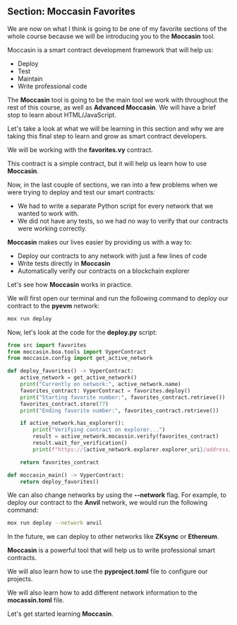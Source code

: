 ## Section: Moccasin Favorites

We are now on what I think is going to be one of my favorite sections of the whole course because we will be introducing you to the **Moccasin** tool.

Moccasin is a smart contract development framework that will help us:

- Deploy
- Test
- Maintain
- Write professional code

The **Moccasin** tool is going to be the main tool we work with throughout the rest of this course, as well as **Advanced Moccasin**. We will have a brief stop to learn about HTML/JavaScript.

Let's take a look at what we will be learning in this section and why we are taking this final step to learn and grow as smart contract developers.

We will be working with the **favorites.vy** contract.

This contract is a simple contract, but it will help us learn how to use **Moccasin**.

Now, in the last couple of sections, we ran into a few problems when we were trying to deploy and test our smart contracts:

- We had to write a separate Python script for every network that we wanted to work with.
- We did not have any tests, so we had no way to verify that our contracts were working correctly.

**Moccasin** makes our lives easier by providing us with a way to:

- Deploy our contracts to any network with just a few lines of code
- Write tests directly in **Moccasin**
- Automatically verify our contracts on a blockchain explorer

Let's see how **Moccasin** works in practice.

We will first open our terminal and run the following command to deploy our contract to the **pyevm** network:

```bash
mox run deploy
```

Now, let's look at the code for the **deploy.py** script:

```python
from src import favorites
from moccasin.boa.tools import VyperContract
from moccasin.config import get_active_network

def deploy_favorites() -> VyperContract:
    active_network = get_active_network()
    print("Currently on network:", active_network.name)
    favorites_contract: VyperContract = favorites.deploy()
    print("Starting favorite number:", favorites_contract.retrieve())
    favorites_contract.store(77)
    print("Ending favorite number:", favorites_contract.retrieve())

    if active_network.has_explorer():
        print("Verifying contract on explorer...")
        result = active_network.mocassin.verify(favorites_contract)
        result.wait_for_verification()
        print(f"https://{active_network.explorer.explorer_uri}/address/{favorites_contract.address}")

    return favorites_contract

def moccasin_main() -> VyperContract:
    return deploy_favorites()
```

We can also change networks by using the **--network** flag. For example, to deploy our contract to the **Anvil** network, we would run the following command:

```bash
mox run deploy --network anvil
```

In the future, we can deploy to other networks like **ZKsync** or **Ethereum**.

**Moccasin** is a powerful tool that will help us to write professional smart contracts.

We will also learn how to use the **pyproject.toml** file to configure our projects.

We will also learn how to add different network information to the **mocassin.toml** file.

Let's get started learning **Moccasin**.
